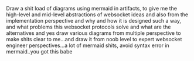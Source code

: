 Draw a shit load of diagrams using mermaid in artifacts, to give me the high-level and mid-level abstractions of websocket ideas and also from the implementation perspective and why and how it is designed such a way, and what problems this websocket protocols solve and what are the alternatives and yes draw various diagrams from multiple perspective to make shits clear to me...and draw it from noob level to expert websocket engineer perspectives...a lot of mermaid shits, avoid syntax error in mermaid..you got this babe
